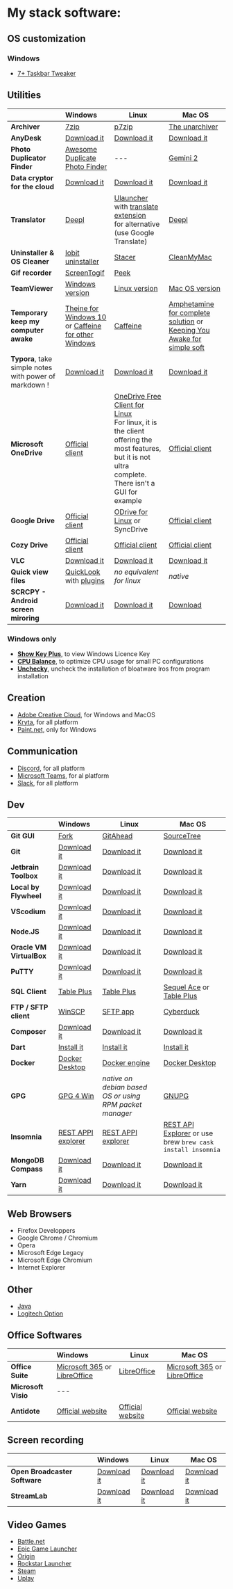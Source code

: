 # My stack software:

## OS customization

### Windows
- [7+ Taskbar Tweaker](https://rammichael.com/7-taskbar-tweaker)


## Utilities

|                                                        | Windows                                                                                | Linux                                                                           | Mac OS                                                                            |
| ------------------------------------------------------ | :------------------------------------------------------------------------------------- | ------------------------------------------------------------------------------- | --------------------------------------------------------------------------------- |
| **Archiver**                                           | [7zip](https://www.7-zip.org/download.html)                                            | [p7zip](https://doc.ubuntu-fr.org/p7zip)                                        | [The unarchiver](https://apps.apple.com/us/app/the-unarchiver/id425424353)        |
| **AnyDesk**                                            | [Download it](https://anydesk.com/fr/downloads/windows)                                | [Download it](https://anydesk.com/fr/downloads/windows)                         | [Download it](https://anydesk.com/fr/downloads/windows)                           |
| **Photo Duplicator Finder**                            | [Awesome Duplicate Photo Finder](https://www.duplicate-finder.com/photo-download.html) | ---                                                                             | [Gemini 2](https://apps.apple.com/app/gemini-2-the-duplicate-finder/id1090488118) |
| **Data cryptor for the cloud**                         | [Download it](https://cryptomator.org)                                                 | [Download it](https://cryptomator.org)                                          | [Download it](https://cryptomator.org)                                            |
| **Translator**                                         | [Deepl](https://www.deepl.com/translator)                                              | [Ulauncher](https://github.com/Ulauncher/Ulauncher) with [translate extension](https://github.com/nesivmi/ulauncher-translate)<br />for alternative (use Google Translate) | [Deepl](https://www.deepl.com/translator) |
| **Uninstaller & OS Cleaner**                           | [Iobit uninstaller](https://www.iobit.com/fr/advanceduninstaller.php)                  | [Stacer](https://github.com/oguzhaninan/Stacer)                                 | [CleanMyMac](https://cleanmymac.com)                                              |
| **Gif recorder**                                       | [ScreenTogif](https://www.screentogif.com)                                             | [Peek](https://github.com/phw/peek)                                             |                                                                                   |
| **TeamViewer**                                         | [Windows version](https://www.teamviewer.com/fr/telecharger/windows/)                  | [Linux version](https://www.teamviewer.com/fr/telecharger/linux/) | [Mac OS version](https://www.teamviewer.com/fr/telecharger/mac-os/)                             |
| **Temporary keep my computer awake**                   | [Theine for Windows 10](https://www.microsoft.com/fr-fr/p/theine/9ntdtc99pp06)<br /> or [Caffeine for other Windows](https://www.zhornsoftware.co.uk/caffeine/#download) | [Caffeine](https://launchpad.net/~caffeine-developers/+archive/ubuntu/ppa)|[Amphetamine for complete solution](https://apps.apple.com/us/app/amphetamine/id937984704?mt=12) or [Keeping You Awake for simple soft](https://keepingyouawake.app) |
| **Typora**, take simple notes with power of markdown ! | [Download it](https://typora.io/#download)                                             | [Download it](https://typora.io/#download)                                      | [Download it](https://typora.io/#download)                                        |
| **Microsoft OneDrive**                                 | [Official client](https://www.microsoft.com/fr-fr/microsoft-365/onedrive/download)     | [OneDrive Free Client for Linux](https://github.com/skilion/onedrive)<br />For linux, it is the client offering the most features, but it is not ultra complete. There isn't a GUI for example | [Official client](https://www.microsoft.com/fr-fr/microsoft-365/onedrive/download) |
| **Google Drive**                                       | [Official client](https://www.google.com/intl/en_tg/drive/download/)                   | [ODrive for Linux](https://github.com/liberodark/ODrive) or SyncDrive           | [Official client](https://www.google.com/intl/en_tg/drive/download/)              |
| **Cozy Drive**                                         | [Official client](https://cozy.io/fr/download/#desktop)                                | [Official client](https://cozy.io/fr/download/#desktop)                         | [Official client](https://cozy.io/fr/download/#desktop)                           |
| **VLC**                                                | [Download it](https://www.videolan.org/vlc/download-windows.html)                      | [Download it](https://www.videolan.org/vlc/#download)                           | [Download it](https://www.videolan.org/vlc/download-macosx.html)                  |
| **Quick view files**                                   | [QuickLook](https://www.microsoft.com/fr-fr/p/quicklook/9nv4bs3l1h4s)<br />with [plugins](https://github.com/QL-Win/QuickLook/wiki/Available-Plugins)                  | _no equivalent for linux_                                                       | _native_                                                                          |
| **SCRCPY - Android screen miroring**                   | [Download it](https://github.com/Genymobile/scrcpy#windows)                            | [Download it](https://github.com/Genymobile/scrcpy#linux)                       | [Download](https://github.com/Genymobile/scrcpy#macos)                            |

### Windows only
- [**Show Key Plus**](https://github.com/Superfly-Inc/ShowKeyPlus/releases), to view Windows Licence Key
- [**CPU Balance**](https://bitsum.com/portfolio/cpubalance/), to optimize CPU usage for small PC configurations
- [**Unchecky**](https://unchecky.com), uncheck the installation of bloatware lros from program installation

## Creation

- [Adobe Creative Cloud](https://www.adobe.com/fr/creativecloud/desktop-app.html), for Windows and MacOS
- [Kryta](https://krita.org/fr/telechargement/krita-desktop/), for all platform
- [Paint.net](https://www.getpaint.net/download.html), only for Windows

## Communication

- [Discord](https://discord.com/download), for all platform
- [Microsoft Teams](https://www.microsoft.com/fr-fr/microsoft-365/microsoft-teams/download-app), for al platform
- [Slack](https://slack.com/intl/fr-fr/downloads), for all platform

## Dev

|                                | Windows                                                                             | Linux                                                                              | Mac OS                                                                                                           |
| ------------------------------ | :---------------------------------------------------------------------------------- | ---------------------------------------------------------------------------------- | ---------------------------------------------------------------------------------------------------------------- |
| **Git GUI**                    | [Fork](https://git-fork.com)                                                        | [GitAhead](https://gitahead.github.io/gitahead.com/)                               | [SourceTree](https://www.sourcetreeapp.com)                                                                      |
| **Git**                        | [Download it](https://git-scm.com/downloads)                                        | [Download it](https://git-scm.com/downloads)                                       | [Download it](https://git-scm.com/downloads)                                                                     |
| **Jetbrain Toolbox**           | [Download it](https://www.jetbrains.com/fr-fr/toolbox-app)                          | [Download it](https://www.jetbrains.com/fr-fr/toolbox-app)                         | [Download it](https://www.jetbrains.com/fr-fr/toolbox-app)                                                       |
| **Local by Flywheel**          | [Download it](https://localwp.com)                                                  | [Download it](https://localwp.com)                                                 | [Download it](https://localwp.com)                                                                               |
| **VScodium**                   | [Download it](https://vscodium.com/#install)                                        | [Download it](https://vscodium.com/#install)                                       | [Download it](https://vscodium.com/#install)                                                                     |
| **Node.JS**                    | [Download it](https://nodejs.org/fr/download)                                       | [Download it](https://nodejs.org/fr/download)                                      | [Download it](https://nodejs.org/fr/download)                                                                    |
| **Oracle VM VirtualBox**       | [Download it](https://www.virtualbox.org/wiki/Downloads)                            | [Download it](https://www.virtualbox.org/wiki/Downloads)                           | [Download it](https://www.virtualbox.org/wiki/Downloads)                                                         |
| **PuTTY**                      | [Download it](https://www.putty.org)                                                | [Download it](https://doc.ubuntu-fr.org/putty)                                     | [Download it](https://www.ssh.com/ssh/putty/mac/)                                                                |
| **SQL Client**                 | [Table Plus](https://tableplus.com/download)                                       | [Table Plus](https://tableplus.com/download)                                      | [Sequel Ace](https://apps.apple.com/us/app/sequel-ace/id1518036000) or [Table Plus](https://tableplus.com/download) |
| **FTP / SFTP client**          | [WinSCP](https://winscp.net/eng/download.php)                                       | [SFTP app](https://www.sftpapp.com/download/linux)                                 | [Cyberduck](https://cyberduck.io)                                                                                |
| **Composer**                   | [Download it](https://getcomposer.org/download/)                                    | [Download it](https://getcomposer.org/download/)                                   | [Download it](https://getcomposer.org/download/)                                                                 |
| **Dart**                       | [Install it](https://dart.dev/get-dart)                                             | [Install it](https://dart.dev/get-dart)                                            | [Install it](https://dart.dev/get-dart)                                                                          |
| **Docker**                     | [Docker Desktop](https://docs.docker.com/docker-for-windows/install/)               | [Docker engine](https://docs.docker.com/engine/install/#server)                    | [Docker Desktop](https://docs.docker.com/docker-for-mac/install/)                                                |
| **GPG**                        | [GPG 4 Win](https://gpg4win.org/download.html)                                      | _native on debian based OS or using RPM packet manager_                            | [GNUPG](https://sourceforge.net/p/gpgosx/docu/Download/)                                                         |
| **Insomnia**                   | [REST APPI explorer](https://updates.insomnia.rest/downloads/windows/latest)        | [REST APPI explorer](https://support.insomnia.rest/article/23-installation#linux)  | [REST API Explorer](https://updates.insomnia.rest/downloads/mac/latest) or use brew `brew cask install insomnia` |
| **MongoDB Compass**            | [Download it](https://www.mongodb.com/try/download/compass#mongodb-shell)           | [Download it](https://www.mongodb.com/try/download/compass#mongodb-shell)          | [Download it](https://www.mongodb.com/try/download/compass#mongodb-shell)                                        |
| **Yarn**                       | [Download it](https://classic.yarnpkg.com/fr/docs/install/)                         | [Download it](https://classic.yarnpkg.com/fr/docs/install/)                        | [Download it](https://classic.yarnpkg.com/fr/docs/install/)                                                      |


## Web Browsers

- Firefox Developpers
- Google Chrome / Chromium
- Opera
- Microsoft Edge Legacy
- Microsoft Edge Chromium
- Internet Explorer

## Other

- [Java](https://www.java.com/download/manual.jsp)
- [Logitech Option](https://www.logitech.fr/product/options)

## Office Softwares

|                                | Windows                                                                                              | Linux                                                                              | Mac OS                                                                                                           |
| ------------------------------ | :--------------------------------------------------------------------------------------------------- | ---------------------------------------------------------------------------------- | ---------------------------------------------------------------------------------------------------------------- |
| **Office Suite**               | [Microsoft 365](https://www.office.com) or [LibreOffice](https://libreoffice.org/download/download/) | [LibreOffice](https://libreoffice.org/download/download/)                          | [Microsoft 365](https://www.office.com) or [LibreOffice](https://libreoffice.org/download/download/)             |
| **Microsoft Visio**            | ---                                                                                                  |                                                                                    |                                                                                                                  |
| **Antidote**                   | [Official website](https://www.antidote.info/)                                                       | [Official website](https://www.antidote.info/)                                     | [Official website](https://www.antidote.info/)                                                                   |

## Screen recording

|                                | Windows                                                                                              | Linux                                                                              | Mac OS                                                                                                           |
| ------------------------------ | :--------------------------------------------------------------------------------------------------- | ---------------------------------------------------------------------------------- | ---------------------------------------------------------------------------------------------------------------- |
| **Open Broadcaster Software**  | [Download it](https://obsproject.com/download)                                                       | [Download it](https://obsproject.com/download)                                     | [Download it](https://obsproject.com/download)                                                                   |
| **StreamLab**                  | [Download it](https://streamlabs.com/slobs/download)                                                 | [Download it](https://streamlabs.com/slobs/download)                               | [Download it](https://streamlabs.com/slobs/download)                                                             |

## Video Games

- [Battle.net](https://www.blizzard.com/fr-fr/apps/battle.net/desktop)
- [Epic Game Launcher](https://www.epicgames.com/store/fr-FR/download)
- [Origin](https://www.origin.com/fra/fr-fr/store/download)
- [Rockstar Launcher](https://fr.socialclub.rockstargames.com/rockstar-games-launcher)
- [Steam](https://store.steampowered.com/about)
- [Uplay](https://uplay.ubisoft.com)
